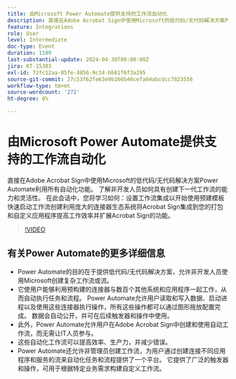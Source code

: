```yaml
---
title: 由Microsoft Power Automate提供支持的工作流自动化
description: 直接在Adobe Acrobat Sign中使用Microsoft的低代码/无代码解决方案Power Automate利用所有自动化功能。
feature: Integrations
role: User
level: Intermediate
doc-type: Event
duration: 1109
last-substantial-update: 2024-04-30T00:00:00Z
jira: KT-15303
exl-id: 72fc12aa-05fe-4856-9c34-bb61f6f3a295
source-git-commit: 27c53f62fe63e9b166b46cefa04abcdcc7823556
workflow-type: tm+mt
source-wordcount: '272'
ht-degree: 0%

---
```


# 由Microsoft Power Automate提供支持的工作流自动化

直接在Adobe Acrobat Sign中使用Microsoft的低代码/无代码解决方案Power Automate利用所有自动化功能。 了解非开发人员如何具有创建下一代工作流的能力和灵活性。 在此会话中，您将学习如何：设置工作流集成以开始使用预建模板快速启动工作流创建利用庞大的连接器生态系统将Acrobat Sign集成到您的打包和自定义应用程序提高工作效率并扩展Acrobat Sign的功能。

>[!VIDEO](https://video.tv.adobe.com/v/3428194/?learn=on)

## 有关Power Automate的更多详细信息

* Power Automate的目的在于提供低代码/无代码解决方案，允许非开发人员使用Microsoft创建复杂工作流或流。
* 它使用户能够利用预构建的连接器与数百个其他系统和应用程序一起工作，从而自动执行任务和流程。 Power Automate允许用户读取和写入数据、启动进程以及使用这些连接器执行操作，所有这些操作都可以通过图形拖放配置完成。 数据会自动公开，并可在后续触发器和操作中使用。
* 此外，&#x200B;Power Automate允许用户在Adobe Acrobat Sign中创建和使用自动工作流，而无需让IT人员参与。
* 这些自动化工作流可以提高效率、生产力，并减少错误。
* Power Automate还允许非管理员创建工作流，为用户通过创建连接不同应用程序和服务的流来自动化任务和流程提供了一个平台。 它提供了广泛的触发器和操作，可用于根据特定业务需求构建自定义工作流。
